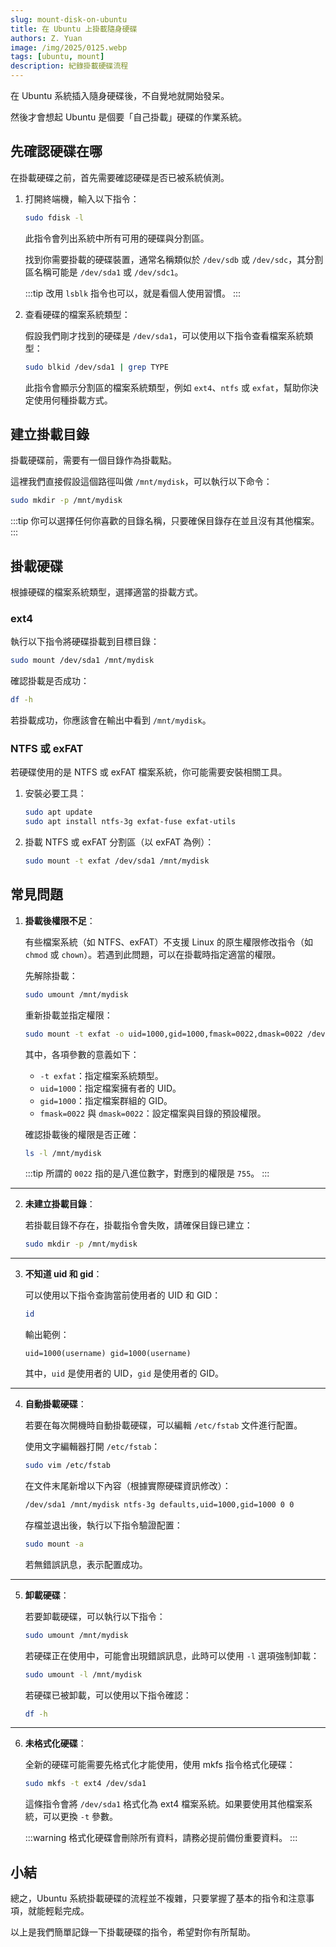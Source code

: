 ```yaml
---
slug: mount-disk-on-ubuntu
title: 在 Ubuntu 上掛載隨身硬碟
authors: Z. Yuan
image: /img/2025/0125.webp
tags: [ubuntu, mount]
description: 紀錄掛載硬碟流程
---
```


在 Ubuntu 系統插入隨身硬碟後，不自覺地就開始發呆。

然後才會想起 Ubuntu 是個要「自己掛載」硬碟的作業系統。

<!-- truncate -->

## 先確認硬碟在哪

在掛載硬碟之前，首先需要確認硬碟是否已被系統偵測。

1. 打開終端機，輸入以下指令：

   ```bash
   sudo fdisk -l
   ```

   此指令會列出系統中所有可用的硬碟與分割區。

   找到你需要掛載的硬碟裝置，通常名稱類似於 `/dev/sdb` 或 `/dev/sdc`，其分割區名稱可能是 `/dev/sda1` 或 `/dev/sdc1`。

   :::tip
   改用 `lsblk` 指令也可以，就是看個人使用習慣。
   :::

2. 查看硬碟的檔案系統類型：

   假設我們剛才找到的硬碟是 `/dev/sda1`，可以使用以下指令查看檔案系統類型：

   ```bash
   sudo blkid /dev/sda1 | grep TYPE
   ```

   此指令會顯示分割區的檔案系統類型，例如 `ext4`、`ntfs` 或 `exfat`，幫助你決定使用何種掛載方式。

## 建立掛載目錄

掛載硬碟前，需要有一個目錄作為掛載點。

這裡我們直接假設這個路徑叫做 `/mnt/mydisk`，可以執行以下命令：

```bash
sudo mkdir -p /mnt/mydisk
```

:::tip
你可以選擇任何你喜歡的目錄名稱，只要確保目錄存在並且沒有其他檔案。
:::

## 掛載硬碟

根據硬碟的檔案系統類型，選擇適當的掛載方式。

### ext4

執行以下指令將硬碟掛載到目標目錄：

```bash
sudo mount /dev/sda1 /mnt/mydisk
```

確認掛載是否成功：

```bash
df -h
```

若掛載成功，你應該會在輸出中看到 `/mnt/mydisk`。

### NTFS 或 exFAT

若硬碟使用的是 NTFS 或 exFAT 檔案系統，你可能需要安裝相關工具。

1. 安裝必要工具：

   ```bash
   sudo apt update
   sudo apt install ntfs-3g exfat-fuse exfat-utils
   ```

2. 掛載 NTFS 或 exFAT 分割區（以 exFAT 為例）：

   ```bash
   sudo mount -t exfat /dev/sda1 /mnt/mydisk
   ```

## 常見問題

1. **掛載後權限不足**：

   有些檔案系統（如 NTFS、exFAT）不支援 Linux 的原生權限修改指令（如 `chmod` 或 `chown`）。若遇到此問題，可以在掛載時指定適當的權限。

   先解除掛載：

   ```bash
   sudo umount /mnt/mydisk
   ```

   重新掛載並指定權限：

   ```bash
   sudo mount -t exfat -o uid=1000,gid=1000,fmask=0022,dmask=0022 /dev/sda1 /mnt/mydisk
   ```

   其中，各項參數的意義如下：

   - `-t exfat`：指定檔案系統類型。
   - `uid=1000`：指定檔案擁有者的 UID。
   - `gid=1000`：指定檔案群組的 GID。
   - `fmask=0022` 與 `dmask=0022`：設定檔案與目錄的預設權限。

   確認掛載後的權限是否正確：

   ```bash
   ls -l /mnt/mydisk
   ```

   :::tip
   所謂的 `0022` 指的是八進位數字，對應到的權限是 `755`。
   :::

---

2. **未建立掛載目錄**：

   若掛載目錄不存在，掛載指令會失敗，請確保目錄已建立：

   ```bash
   sudo mkdir -p /mnt/mydisk
   ```

---

3. **不知道 uid 和 gid**：

   可以使用以下指令查詢當前使用者的 UID 和 GID：

   ```bash
   id
   ```

   輸出範例：

   ```
   uid=1000(username) gid=1000(username)
   ```

   其中，`uid` 是使用者的 UID，`gid` 是使用者的 GID。

---

4. **自動掛載硬碟**：

   若要在每次開機時自動掛載硬碟，可以編輯 `/etc/fstab` 文件進行配置。

   使用文字編輯器打開 `/etc/fstab`：

   ```bash
   sudo vim /etc/fstab
   ```

   在文件末尾新增以下內容（根據實際硬碟資訊修改）：

   ```bash
   /dev/sda1 /mnt/mydisk ntfs-3g defaults,uid=1000,gid=1000 0 0
   ```

   存檔並退出後，執行以下指令驗證配置：

   ```bash
   sudo mount -a
   ```

   若無錯誤訊息，表示配置成功。

---

5. **卸載硬碟**：

   若要卸載硬碟，可以執行以下指令：

   ```bash
   sudo umount /mnt/mydisk
   ```

   若硬碟正在使用中，可能會出現錯誤訊息，此時可以使用 `-l` 選項強制卸載：

   ```bash
   sudo umount -l /mnt/mydisk
   ```

   若硬碟已被卸載，可以使用以下指令確認：

   ```bash
   df -h
   ```

---

6. **未格式化硬碟**：

   全新的硬碟可能需要先格式化才能使用，使用 mkfs 指令格式化硬碟：

   ```bash
   sudo mkfs -t ext4 /dev/sda1
   ```

   這條指令會將 `/dev/sda1` 格式化為 ext4 檔案系統。如果要使用其他檔案系統，可以更換 `-t` 參數。

   :::warning
   格式化硬碟會刪除所有資料，請務必提前備份重要資料。
   :::

## 小結

總之，Ubuntu 系統掛載硬碟的流程並不複雜，只要掌握了基本的指令和注意事項，就能輕鬆完成。

以上是我們簡單記錄一下掛載硬碟的指令，希望對你有所幫助。
